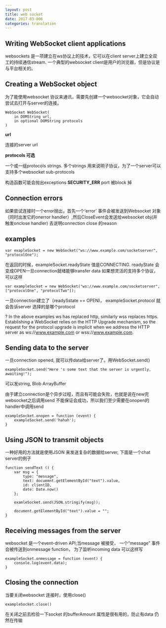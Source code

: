 ```yaml
---
layout: post
title: web socket
date: 2017-03-006
categories: translation
---
```

## Writing WebSocket client applications

websockets 是一项建立在ws协议上的技术，它可以在client server上建立全双工的持续通信stream. 一个典型的websocket client是用户的浏览器，但是协议是与平台相关的。

## Creating a WebSocket object

为了能使用websocket 协议来通讯，需要先创建一个websocket对象，它会自动尝试去打开与server的连接。

```
WebSocket WebSocket(
	in DOMString url,
	in optional DOMString protocols
)
```

**url**

连接的server url

**protocols 可选** 

一个或一组protocols strings. 多个strings 用来说明子协议，为了一个server可以支持多个websocket sub-protocols

构造函数可能会抛出exceptions
**SECURITY_ERR**
port 被block 掉

## Connection errors
如果尝试连接时一个error抛出，首先一个‘error’ 事件会被发送到Websocket 对象（同时出发它的onerror handler）,然后CloseEvent会发送给websocket obj(并触发onclose handler) 去说明connection close 的reason

## examples

```
var exapleSocket = new WebSocket("ws://www.example.com/socketserver", "protocolOne");
```
在返回的时候，exampleSocket.readyState 值是CONNECTING. readyState 会变成OPEN一旦connection就绪能够transfer data
如果想灵活的支持多个协议，可以这样

```
var exampleSocket = new WebSocket("ws://www.example.com/socketserver", ["protocolOne", "protocolTwo"]);
```

一旦connection建立了（readySstate == OPEN)， exampleSocket.protocol 就会告诉server 选择的是哪个protocol

? In the above examples ws has replaced http, similarly wss replaces https. Establishing a WebSocket relies on the HTTP Upgrade mechanism, so the request for the protocol upgrade is implicit when we address the HTTP server as ws://www.example.com or wss://www.example.com.

## Sending data to the server

一旦connection opened, 就可以传data给server了。用WebSocket.send()

```
exampleSocket.send("Here 's some text that the server is urgently, awaiting!");

```
可以发string, Blob ArrayBuffer

由于建立connection是个异步过程，而且有可能会失败，也就是说在new完websocket之后调用send 不能保证会成功，所以我们至少需要在onopen的handler中调用send

```
exampleSocket.onopen = function (event) {
	exampleSocket.send('hahah');
}
```
## Using JSON to transmit objects

一种好用的方法就是使用JSON 来发送复杂的数据给server, 下面是一个chat server的例子

```
function sendText () {
	var msg = {
		type: "message",
		text: docuemnt.getElementById("text").value,
		id: clientID,
		date: Date.now()
	};
	
	examleSocket.send(JSON.stringify(msg));
	
	document.getElementById("text").value = "";
}
```

## Receiving messages from the server

websocket 是一个event-driven API;当message 被接受， 一个“message” 事件会被传送到onmessage function， 为了监听incoming data 可以这样写

```
exampleSocket.onmessage = function (event) {
	console.log(event.data);
}
```

## Closing the connection

当要关闭websocket 连接时，使用close()

```
exampleSocket.close()
```

在关闭之前去检验一下socket 的bufferAmount 属性是很有用的，防止有data 仍然在传输







